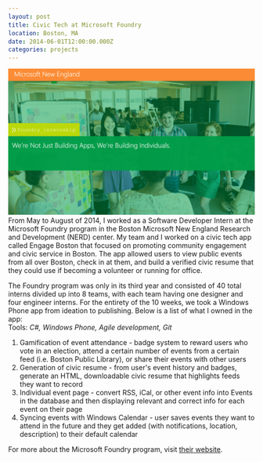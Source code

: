 ```yaml
---
layout: post
title: Civic Tech at Microsoft Foundry
location: Boston, MA
date: 2014-06-01T12:00:00.000Z
categories: projects
---
```


<img src="/images/projects_fulls/foundry.png" class="fit image"> From May to August of 2014, I worked as a Software Developer Intern at the Microsoft Foundry program in the Boston Microsoft New England Research and Development (NERD) center. My team and I worked on a civic tech app called Engage Boston that focused on promoting community engagement and civic service in Boston. The app allowed users to view public events from all over Boston, check in at them, and build a verified civic resume that they could use if becoming a volunteer or running for office. 

The Foundry program was only in its third year and consisted of 40 total interns divided up into 8 teams, with each team having one designer and four engineer interns. For the entirety of the 10 weeks, we took a Windows Phone app from ideation to publishing. Below is a list of what I owned in the app:  
Tools: *C#, Windows Phone, Agile development, Git* 

1. Gamification of event attendance - badge system to reward users who vote in an election, attend a certain number of events from a certain feed (i.e. Boston Public Library), or share their events with other users
2. Generation of civic resume - from user's event history and badges, generate an HTML, downloadable civic resume that highlights feeds they want to record
3. Individual event page - convert RSS, iCal, or other event info into Events in the database and then displaying relevant and correct info for each event on their page
4. Syncing events with Windows Calendar - user saves events they want to attend in the future and they get added (with notifications, location, description) to their default calendar  
 

For more about the Microsoft Foundry program, visit [their website](http://microsoftnewengland.com/students).
